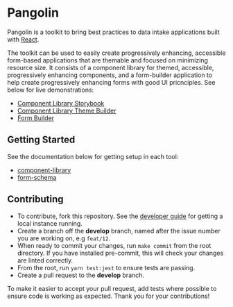 # Pangolin

Pangolin is a toolkit to bring best practices to data intake applications built with [React](https://reactjs.org/).

The toolkit can be used to easily create progressively enhancing, accessible form-based applications that are themable and focused on
minimizing resource size. It consists of a component library for themed, accessible,  progressively enhancing components, and a form-builder application
to help create progressively enhancing forms with good UI pricnciples. See below for live demonstrations:

- [Component Library Storybook](https://thebuttonclan.github.io/pangolin/)
- [Component Library Theme Builder](https://pangolin-toolkit.herokuapp.com/theme-builder/button)
- [Form Builder](https://pangolin-toolkit.herokuapp.com/form-builder)

## Getting Started

See the documentation below for getting setup in each tool:

- [component-library](https://github.com/thebuttonclan/pangolin/tree/develop/packages/component-library#getting-started)
- [form-schema](https://github.com/thebuttonclan/pangolin/tree/develop/packages/form-schema#getting-started)

## Contributing

- To contribute, fork this repository. See the [developer guide](https://github.com/thebuttonclan/pangolin/blob/develop/docs/developer-guide.md) for getting a local instance running.
- Create a branch off the **develop** branch, named after the issue number you are working on, e.g `feat/12`.
- When ready to commit your changes, run `make commit` from the root directory. If you have installed pre-commit, this will check your changes are linted correctly.
- From the root, run `yarn test:jest` to ensure tests are passing.
- Create a pull request to the **develop** branch.

To make it easier to accept your pull request, add tests where possible to ensure code is working as expected. Thank you for your contributions!
